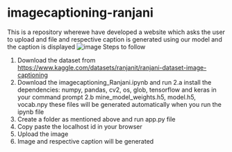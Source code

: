 # imagecaptioning-ranjani
This is a repository wherewe have developed a website which asks the user to upload and file and respective caption is generated using our model and the caption is
displayed
![image](https://user-images.githubusercontent.com/118736385/203066869-7fc66c53-16c8-475d-9e9a-6a342d727388.png)
Steps to follow 
1. Download the dataset from https://www.kaggle.com/datasets/ranjanit/ranjani-dataset-image-captioning
2. Download the imagecaptioning_Ranjani.ipynb and run 
  2.a install the dependencies: numpy, pandas, cv2, os, glob, tensorflow and keras in your command prompt
  2.b mine_model_weights.h5, model.h5, vocab.npy these files will be generated automatically when you run the ipynb file 
3. Create a folder as mentioned above and run app.py file 
4. Copy paste the localhost id in your browser
5. Upload the image
6. Image and respective caption will be generated
